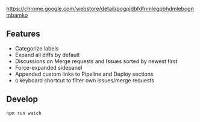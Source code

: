 https://chrome.google.com/webstore/detail/pogpjdbfdfnmlegpbhdmlebognmbamko

## Features

* Categorize labels
* Expand all diffs by default
* Discussions on Merge requests and Issues sorted by newest first
* Force-expanded sidepanel
* Appended custom links to Pipeline and Deploy sections
* `Q` keyboard shortcut to filter own issues/merge requests

## Develop

```
npm run watch
```
